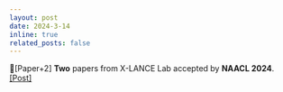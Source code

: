 ```yaml
---
layout: post
date: 2024-3-14
inline: true
related_posts: false
---
```


📃[Paper+2] **Two** papers from X-LANCE Lab accepted by **NAACL 2024**. <a href="https://mp.weixin.qq.com/s/U0O9SxLa2kqJh0IyDeiLYQ"> [Post] </a>
